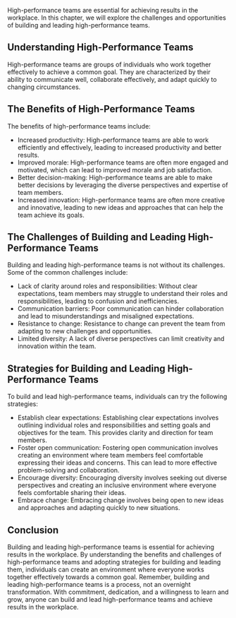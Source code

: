 
High-performance teams are essential for achieving results in the workplace. In this chapter, we will explore the challenges and opportunities of building and leading high-performance teams.

Understanding High-Performance Teams
------------------------------------

High-performance teams are groups of individuals who work together effectively to achieve a common goal. They are characterized by their ability to communicate well, collaborate effectively, and adapt quickly to changing circumstances.

The Benefits of High-Performance Teams
--------------------------------------

The benefits of high-performance teams include:

* Increased productivity: High-performance teams are able to work efficiently and effectively, leading to increased productivity and better results.
* Improved morale: High-performance teams are often more engaged and motivated, which can lead to improved morale and job satisfaction.
* Better decision-making: High-performance teams are able to make better decisions by leveraging the diverse perspectives and expertise of team members.
* Increased innovation: High-performance teams are often more creative and innovative, leading to new ideas and approaches that can help the team achieve its goals.

The Challenges of Building and Leading High-Performance Teams
-------------------------------------------------------------

Building and leading high-performance teams is not without its challenges. Some of the common challenges include:

* Lack of clarity around roles and responsibilities: Without clear expectations, team members may struggle to understand their roles and responsibilities, leading to confusion and inefficiencies.
* Communication barriers: Poor communication can hinder collaboration and lead to misunderstandings and misaligned expectations.
* Resistance to change: Resistance to change can prevent the team from adapting to new challenges and opportunities.
* Limited diversity: A lack of diverse perspectives can limit creativity and innovation within the team.

Strategies for Building and Leading High-Performance Teams
----------------------------------------------------------

To build and lead high-performance teams, individuals can try the following strategies:

* Establish clear expectations: Establishing clear expectations involves outlining individual roles and responsibilities and setting goals and objectives for the team. This provides clarity and direction for team members.
* Foster open communication: Fostering open communication involves creating an environment where team members feel comfortable expressing their ideas and concerns. This can lead to more effective problem-solving and collaboration.
* Encourage diversity: Encouraging diversity involves seeking out diverse perspectives and creating an inclusive environment where everyone feels comfortable sharing their ideas.
* Embrace change: Embracing change involves being open to new ideas and approaches and adapting quickly to new situations.

Conclusion
----------

Building and leading high-performance teams is essential for achieving results in the workplace. By understanding the benefits and challenges of high-performance teams and adopting strategies for building and leading them, individuals can create an environment where everyone works together effectively towards a common goal. Remember, building and leading high-performance teams is a process, not an overnight transformation. With commitment, dedication, and a willingness to learn and grow, anyone can build and lead high-performance teams and achieve results in the workplace.
